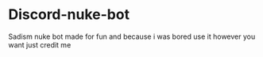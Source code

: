 # Discord-nuke-bot
Sadism nuke bot made for fun and because i was bored use it however you want just credit me
